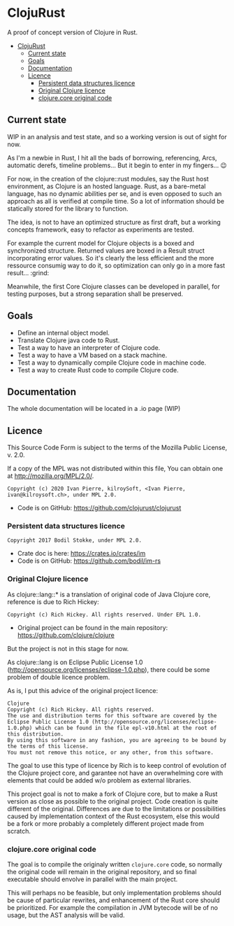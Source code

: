# ClojuRust
A proof of concept version of Clojure in Rust.

<!-- TOC -->

- [ClojuRust](#clojurust)
    - [Current state](#current-state)
    - [Goals](#goals)
    - [Documentation](#documentation)
    - [Licence](#licence)
        - [Persistent data structures licence](#persistent-data-structures-licence)
        - [Original Clojure licence](#original-clojure-licence)
        - [clojure.core original code](#clojurecore-original-code)

<!-- /TOC -->

## Current state
WIP in an analysis and test state, and so a working version is out of sight for now.

As I'm a newbie in Rust, I hit all the bads of borrowing, referencing, Arcs, automatic derefs, timeline problems... But it begin to enter in my fingers... :wink:

For now, in the creation of the clojure::rust modules, say the Rust host environment, as Clojure is an hosted language. Rust, as a bare-metal language, has no dynamic abilities per se, and is even opposed to such an approach as all is verified at compile time. So a lot of information should be statically stored for the library to function.

The idea, is not to have an optimized structure as first draft, but a working concepts framework, easy to refactor as experiments are tested.

For example the current model for Clojure objects is a boxed and synchronized structure. Returned values are boxed in a Result struct incorporating error values. So it's clearly the less efficient and the more ressource consumig way to do it, so optimization can only go in a more fast result... :grind:

Meanwhile, the first Core Clojure classes can be developed in parallel, for testing purposes, but a strong separation shall be preserved.

## Goals
* Define an internal object model.
* Translate Clojure java code to Rust.
* Test a way to have an interpreter of Clojure code.
* Test a way to have a VM based on a stack machine.
* Test a way to dynamically compile Clojure code in machine code.
* Test a way to create Rust code to compile Clojure code.

## Documentation
The whole documentation will be located in a .io page (WIP)

## Licence
This Source Code Form is subject to the terms of the Mozilla Public License, v. 2.0. 

If a copy of the MPL was not distributed within this file, You can obtain one at http://mozilla.org/MPL/2.0/.


    Copyright (c) 2020 Ivan Pierre, kilroySoft, <Ivan Pierre, ivan@kilroysoft.ch>, under MPL 2.0.

* Code is on GitHub: https://github.com/clojurust/clojurust

### Persistent data structures licence

    Copyright 2017 Bodil Stokke, under MPL 2.0.

* Crate doc is here: https://crates.io/crates/im
* Code is on GitHub: https://github.com/bodil/im-rs

### Original Clojure licence
As clojure::lang::* is a translation of original code of Java Clojure core, reference is due to Rich Hickey:

    Copyright (c) Rich Hickey. All rights reserved. Under EPL 1.0.

* Original project can be found in the main repository: https://github.com/clojure/clojure

But the project is not in this stage for now.

As clojure::lang is on Eclipse Public License 1.0 (http://opensource.org/licenses/eclipse-1.0.php), there could be some problem of double licence problem.

As is, I put this advice of the original project licence:

    Clojure
    Copyright (c) Rich Hickey. All rights reserved.
    The use and distribution terms for this software are covered by the Eclipse Public License 1.0 (http://opensource.org/licenses/eclipse-1.0.php) which can be found in the file epl-v10.html at the root of this distribution.
    By using this software in any fashion, you are agreeing to be bound by the terms of this license.
    You must not remove this notice, or any other, from this software.

The goal to use this type of licence by Rich is to keep control of evolution of the Clojure project core, and garantee not have an overwhelming core with elements that could be added w/o problem as external libraries.

This project goal is not to make a fork of Clojure core, but to make a Rust version as close as possible to the original project. Code creation is quite different of the original. Differences are due to the limitations or possibilities caused by implementation context of the Rust ecosystem, else this would be a fork or more probably a completely different project made from scratch.

### clojure.core original code
The goal is to compile the originaly written `clojure.core` code, so normally the original code will remain in the original repository, and so final executable should envolve in parallel with the main project.

This will perhaps no be feasible, but only implementation problems should be cause of particular rewrites, and enhancement of the Rust core should be prioritized. For example the compilation in JVM bytecode will be of no usage, but the AST analysis will be valid.
